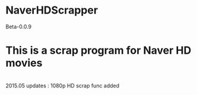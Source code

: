 # NaverHDScrapper
Beta-0.0.9
<BR><H1>This is a scrap program for Naver HD movies</H1><BR>
2015.05 updates : 1080p HD scrap func added

